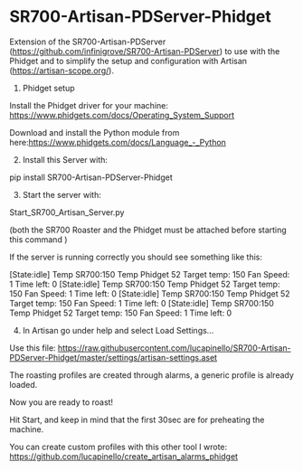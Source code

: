 # SR700-Artisan-PDServer-Phidget

Extension of the SR700-Artisan-PDServer (https://github.com/infinigrove/SR700-Artisan-PDServer) to use with the Phidget and to simplify the setup and configuration with Artisan (https://artisan-scope.org/).

1. Phidget setup

Install the Phidget driver for your machine: https://www.phidgets.com/docs/Operating_System_Support

Download and install the Python module from here:https://www.phidgets.com/docs/Language_-_Python

2. Install this Server with: 

pip install SR700-Artisan-PDServer-Phidget

3. Start the server with:

Start_SR700_Artisan_Server.py 

(both the SR700 Roaster and the Phidget must be attached before starting this command )

If the server is running correctly you should see something like this:

[State:idle] Temp SR700:150 Temp Phidget 52 Target temp: 150 Fan Speed: 1 Time left: 0
[State:idle] Temp SR700:150 Temp Phidget 52 Target temp: 150 Fan Speed: 1 Time left: 0
[State:idle] Temp SR700:150 Temp Phidget 52 Target temp: 150 Fan Speed: 1 Time left: 0
[State:idle] Temp SR700:150 Temp Phidget 52 Target temp: 150 Fan Speed: 1 Time left: 0

4. In Artisan go under help and select Load Settings…

Use this file: https://raw.githubusercontent.com/lucapinello/SR700-Artisan-PDServer-Phidget/master/settings/artisan-settings.aset

The roasting profiles are created through alarms, a generic profile is already loaded.

Now you are ready to roast!

Hit Start, and keep in mind that the first 30sec are for preheating the machine. 

You can create custom profiles with this other tool I wrote: https://github.com/lucapinello/create_artisan_alarms_phidget



